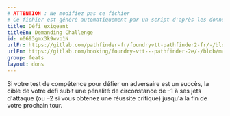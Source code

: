 ```yaml
---
# ATTENTION : Ne modifiez pas ce fichier
# Ce fichier est généré automatiquement par un script d'après les données du module Foundry VTT officiel et de sa traduction
title: Défi exigeant
titleEn: Demanding Challenge
id: n0693gmx3k9wvb1N
urlFr: https://gitlab.com/pathfinder-fr/foundryvtt-pathfinder2-fr/-/blob/master/data/feats/n0693gmx3k9wvb1N.htm
urlEn: https://gitlab.com/hooking/foundry-vtt---pathfinder-2e/-/blob/master/packs/data/feats.db/demanding-challenge.json
group: feats
layout: dons
---
```

Si votre test de compétence pour défier un adversaire est un succès, la cible de votre défi subit une pénalité de circonstance de –1 à ses jets d'attaque (ou –2 si vous obtenez une réussite critique) jusqu'à la fin de votre prochain tour.


